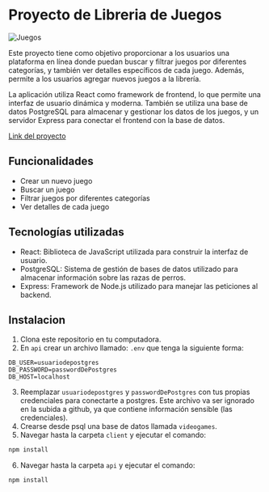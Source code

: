 # Proyecto de Libreria de Juegos

![Juegos](https://res.cloudinary.com/dmz6gyyoo/image/upload/v1678808479/pifce2dw5nprmfngq1ej.png)

Este proyecto tiene como objetivo proporcionar a los usuarios una plataforma en línea donde puedan buscar y filtrar juegos por diferentes categorías, y también ver detalles específicos de cada juego. Además, permite a los usuarios agregar nuevos juegos a la librería.

La aplicación utiliza React como framework de frontend, lo que permite una interfaz de usuario dinámica y moderna. También se utiliza una base de datos PostgreSQL para almacenar y gestionar los datos de los juegos, y un servidor Express para conectar el frontend con la base de datos.

[Link del proyecto](https://webdogsapp.netlify.app/)

## Funcionalidades
- Crear un nuevo juego
- Buscar un juego
- Filtrar juegos por diferentes categorías
- Ver detalles de cada juego

## Tecnologías utilizadas
- React: Biblioteca de JavaScript utilizada para construir la interfaz de usuario.
- PostgreSQL: Sistema de gestión de bases de datos utilizado para almacenar información sobre las razas de perros.
- Express: Framework de Node.js utilizado para manejar las peticiones al backend.

## Instalacion
1. Clona este repositorio en tu computadora.
2. En `api` crear un archivo llamado: `.env` que tenga la siguiente forma:

```env
DB_USER=usuariodepostgres
DB_PASSWORD=passwordDePostgres
DB_HOST=localhost
```
3. Reemplazar `usuariodepostgres` y `passwordDePostgres` con tus propias credenciales para conectarte a postgres. Este archivo va ser ignorado en la subida a github, ya que contiene información sensible (las credenciales).
4. Crearse desde psql una base de datos llamada `videogames`.
5. Navegar hasta la carpeta `client` y ejecutar el comando:
```bash
npm install
```
6. Navegar hasta la carpeta `api` y ejecutar el comando:
```bash
npm install
```